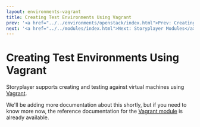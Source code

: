 ```yaml
---
layout: environments-vagrant
title: Creating Test Environments Using Vagrant
prev: '<a href="../../environments/openstack/index.html">Prev: Creating Test Environments Using OpenStack</a>'
next: '<a href="../../modules/index.html">Next: Storyplayer Modules</a>'
---
```


# Creating Test Environments Using Vagrant

Storyplayer supports creating and testing against virtual machines using [Vagrant](http://vagrantup.com).

We'll be adding more documentation about this shortly, but if you need to know more now, the reference documentation for the [Vagrant module](../../modules/vagrant/index.html) is already available.